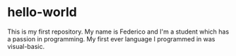 # hello-world
This is my first repository.
My name is Federico and I'm a student which has a passion in programming.
My first ever language I programmed in was visual-basic.
